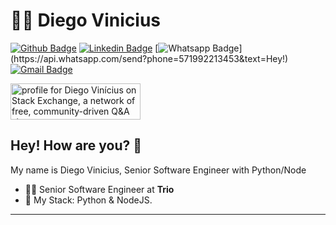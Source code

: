 # :man_technologist: Diego Vinicius

[![Github Badge](https://img.shields.io/badge/-Github-000?style=flat-square&logo=Github&logoColor=white&link=https://github.com/Diegow3b)](https://github.com/Diegow3b)
[![Linkedin Badge](https://img.shields.io/badge/-LinkedIn-blue?style=flat-square&logo=Linkedin&logoColor=white&link=https://www.linkedin.com/in/diegowebd/)](https://www.linkedin.com/in/diegowebd/)
[![Whatsapp Badge](https://img.shields.io/badge/-Whatsapp-4CA143?style=flat-square&labelColor=4CA143&logo=whatsapp&logoColor=white&link=https://api.whatsapp.com/send?phone=571992213453&text=Olá!)](https://api.whatsapp.com/send?phone=571992213453&text=Hey!)
[![Gmail Badge](https://img.shields.io/badge/-diegowebd@hotmail.com-c14438?style=flat-square&logo=Gmail&logoColor=white&link=mailto:diegowebd@hotmail.com)](mailto:diegowebd@hotmail.com)

<a href="https://stackexchange.com/users/8500264"><img src="https://stackexchange.com/users/flair/8500264.png" width="208" height="58" alt="profile for Diego Vin&#237;cius on Stack Exchange, a network of free, community-driven Q&amp;A sites" title="profile for Diego Vin&#237;cius on Stack Exchange, a network of free, community-driven Q&amp;A sites"></a>


## Hey! How are you? 👋

My name is Diego Vinicius, Senior Software Engineer with Python/Node

- :office_worker: Senior Software Engineer at **Trio**
- :blue_heart: My Stack: Python & NodeJS.

---
